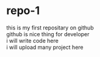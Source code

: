 # repo-1
this is my first repositary on github
<br>
github is nice thing for developer
<br>
i will write code here
<br>
i will upload many project here
